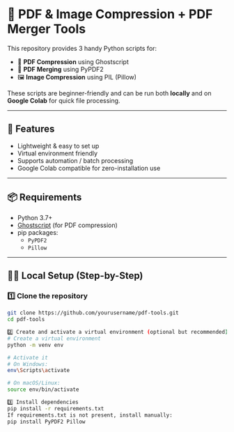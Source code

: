 # 🧰 PDF & Image Compression + PDF Merger Tools

This repository provides 3 handy Python scripts for:

- 📄 **PDF Compression** using Ghostscript
- 📁 **PDF Merging** using PyPDF2
- 🖼️ **Image Compression** using PIL (Pillow)

These scripts are beginner-friendly and can be run both **locally** and on **Google Colab** for quick file processing.

---

## 🚀 Features

- Lightweight & easy to set up
- Virtual environment friendly
- Supports automation / batch processing
- Google Colab compatible for zero-installation use

---

## 📦 Requirements

- Python 3.7+
- [Ghostscript](https://www.ghostscript.com/download.html) (for PDF compression)
- pip packages:
  - `PyPDF2`
  - `Pillow`

---

## 🧑‍💻 Local Setup (Step-by-Step)

### 1️⃣ Clone the repository

```bash
git clone https://github.com/yourusername/pdf-tools.git
cd pdf-tools

2️⃣ Create and activate a virtual environment (optional but recommended)
# Create a virtual environment
python -m venv env

# Activate it
# On Windows:
env\Scripts\activate

# On macOS/Linux:
source env/bin/activate

3️⃣ Install dependencies
pip install -r requirements.txt
If requirements.txt is not present, install manually:
pip install PyPDF2 Pillow

